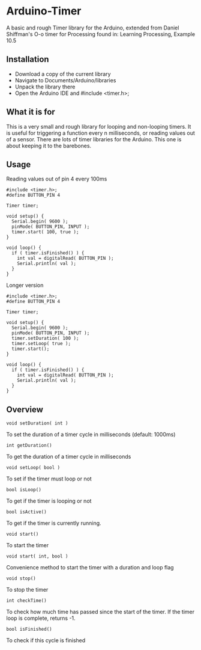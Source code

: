 # Arduino-Timer
A basic and rough Timer library for the Arduino, extended from Daniel Shiffman's O-o timer for Processing found in: Learning Processing, Example 10.5

## Installation
* Download a copy of the current library
* Navigate to Documents/Arduino/libraries
* Unpack the library there
* Open the Arduino IDE and #include <timer.h>;

## What it is for
This is a very small and rough library for looping and non-looping timers. It is useful for triggering a function every n milliseconds, or reading values out of a sensor. There are lots of timer libraries for the Arduino. This one is about keeping it to the barebones.

## Usage
Reading values out of pin 4 every 100ms

    #include <timer.h>;
    #define BUTTON_PIN 4
    
    Timer timer;
    
    void setup() {
      Serial.begin( 9600 );
      pinMode( BUTTON_PIN, INPUT );
      timer.start( 100, true );
    }

    void loop() {
      if ( timer.isFinished() ) {
        int val = digitalRead( BUTTON_PIN );
        Serial.println( val );
      }
    }
    
Longer version

    #include <timer.h>;
    #define BUTTON_PIN 4
    
    Timer timer;
    
    void setup() {
      Serial.begin( 9600 );
      pinMode( BUTTON_PIN, INPUT );
      timer.setDuration( 100 );
      timer.setLoop( true );
      timer.start();
    }

    void loop() {
      if ( timer.isFinished() ) {
        int val = digitalRead( BUTTON_PIN );
        Serial.println( val );
      }
    }

## Overview
    void setDuration( int )
To set the duration of a timer cycle in milliseconds (default: 1000ms)


    int getDuration()
To get the duration of a timer cycle in milliseconds


    void setLoop( bool )
To set if the timer must loop or not


    bool isLoop()
To get if the timer is looping or not


    bool isActive()
To get if the timer is currently running.


    void start()
To start the timer


    void start( int, bool )
Convenience method to start the timer with a duration and loop flag


    void stop()
To stop the timer


    int checkTime()
To check how much time has passed since the start of the timer.
If the timer loop is complete, returns -1.


    bool isFinished()
To check if this cycle is finished
